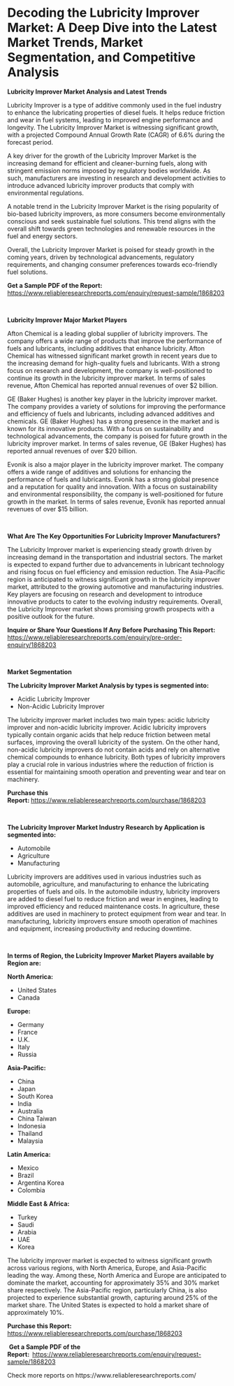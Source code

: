<p><h1>Decoding the Lubricity Improver Market: A Deep Dive into the Latest Market Trends, Market Segmentation, and Competitive Analysis</h1></p><p><strong>Lubricity Improver Market Analysis and Latest Trends</strong></p>
<p><p>Lubricity Improver is a type of additive commonly used in the fuel industry to enhance the lubricating properties of diesel fuels. It helps reduce friction and wear in fuel systems, leading to improved engine performance and longevity. The Lubricity Improver Market is witnessing significant growth, with a projected Compound Annual Growth Rate (CAGR) of 6.6% during the forecast period.</p><p>A key driver for the growth of the Lubricity Improver Market is the increasing demand for efficient and cleaner-burning fuels, along with stringent emission norms imposed by regulatory bodies worldwide. As such, manufacturers are investing in research and development activities to introduce advanced lubricity improver products that comply with environmental regulations.</p><p>A notable trend in the Lubricity Improver Market is the rising popularity of bio-based lubricity improvers, as more consumers become environmentally conscious and seek sustainable fuel solutions. This trend aligns with the overall shift towards green technologies and renewable resources in the fuel and energy sectors.</p><p>Overall, the Lubricity Improver Market is poised for steady growth in the coming years, driven by technological advancements, regulatory requirements, and changing consumer preferences towards eco-friendly fuel solutions.</p></p>
<p><strong>Get a Sample PDF of the Report:&nbsp;</strong> <a href="https://www.reliableresearchreports.com/enquiry/request-sample/1868203">https://www.reliableresearchreports.com/enquiry/request-sample/1868203</a></p>
<p>&nbsp;</p>
<p><strong>Lubricity Improver Major Market Players</strong></p>
<p><p>Afton Chemical is a leading global supplier of lubricity improvers. The company offers a wide range of products that improve the performance of fuels and lubricants, including additives that enhance lubricity. Afton Chemical has witnessed significant market growth in recent years due to the increasing demand for high-quality fuels and lubricants. With a strong focus on research and development, the company is well-positioned to continue its growth in the lubricity improver market. In terms of sales revenue, Afton Chemical has reported annual revenues of over $2 billion.</p><p>GE (Baker Hughes) is another key player in the lubricity improver market. The company provides a variety of solutions for improving the performance and efficiency of fuels and lubricants, including advanced additives and chemicals. GE (Baker Hughes) has a strong presence in the market and is known for its innovative products. With a focus on sustainability and technological advancements, the company is poised for future growth in the lubricity improver market. In terms of sales revenue, GE (Baker Hughes) has reported annual revenues of over $20 billion.</p><p>Evonik is also a major player in the lubricity improver market. The company offers a wide range of additives and solutions for enhancing the performance of fuels and lubricants. Evonik has a strong global presence and a reputation for quality and innovation. With a focus on sustainability and environmental responsibility, the company is well-positioned for future growth in the market. In terms of sales revenue, Evonik has reported annual revenues of over $15 billion.</p></p>
<p>&nbsp;</p>
<p><strong>What Are The Key Opportunities For Lubricity Improver Manufacturers?</strong></p>
<p><p>The Lubricity Improver market is experiencing steady growth driven by increasing demand in the transportation and industrial sectors. The market is expected to expand further due to advancements in lubricant technology and rising focus on fuel efficiency and emission reduction. The Asia-Pacific region is anticipated to witness significant growth in the lubricity improver market, attributed to the growing automotive and manufacturing industries. Key players are focusing on research and development to introduce innovative products to cater to the evolving industry requirements. Overall, the Lubricity Improver market shows promising growth prospects with a positive outlook for the future.</p></p>
<p><strong>Inquire or Share Your Questions If Any Before Purchasing This Report:</strong> <a href="https://www.reliableresearchreports.com/enquiry/pre-order-enquiry/1868203">https://www.reliableresearchreports.com/enquiry/pre-order-enquiry/1868203</a></p>
<p>&nbsp;</p>
<p><strong>Market Segmentation</strong></p>
<p><strong>The Lubricity Improver Market Analysis by types is segmented into:</strong></p>
<p><ul><li>Acidic Lubricity Improver</li><li>Non-Acidic Lubricity Improver</li></ul></p>
<p><p>The lubricity improver market includes two main types: acidic lubricity improver and non-acidic lubricity improver. Acidic lubricity improvers typically contain organic acids that help reduce friction between metal surfaces, improving the overall lubricity of the system. On the other hand, non-acidic lubricity improvers do not contain acids and rely on alternative chemical compounds to enhance lubricity. Both types of lubricity improvers play a crucial role in various industries where the reduction of friction is essential for maintaining smooth operation and preventing wear and tear on machinery.</p></p>
<p><strong>Purchase this Report:&nbsp;</strong><a href="https://www.reliableresearchreports.com/purchase/1868203">https://www.reliableresearchreports.com/purchase/1868203</a></p>
<p>&nbsp;</p>
<p><strong>The Lubricity Improver Market Industry Research by Application is segmented into:</strong></p>
<p><ul><li>Automobile</li><li>Agriculture</li><li>Manufacturing</li></ul></p>
<p><p>Lubricity improvers are additives used in various industries such as automobile, agriculture, and manufacturing to enhance the lubricating properties of fuels and oils. In the automobile industry, lubricity improvers are added to diesel fuel to reduce friction and wear in engines, leading to improved efficiency and reduced maintenance costs. In agriculture, these additives are used in machinery to protect equipment from wear and tear. In manufacturing, lubricity improvers ensure smooth operation of machines and equipment, increasing productivity and reducing downtime.</p></p>
<p>&nbsp;</p>
<p><strong>In terms of Region, the Lubricity Improver Market Players available by Region are:</strong></p>
<p>
    <p> <strong> North America: </strong>
        <ul>
            <li>United States</li>
            <li>Canada</li>
        </ul>
        </p> 
    <p> <strong> Europe: </strong>
        <ul>
            <li>Germany</li>
            <li>France</li>
            <li>U.K.</li>
            <li>Italy</li>
            <li>Russia</li>
        </ul>
        </p> 
    <p> <strong> Asia-Pacific: </strong>
        <ul>
            <li>China</li>
            <li>Japan</li>
            <li>South Korea</li>
            <li>India</li>
            <li>Australia</li>
            <li>China Taiwan</li>
            <li>Indonesia</li>
            <li>Thailand</li>
            <li>Malaysia</li>
        </ul>
        </p> 
    <p> <strong> Latin America: </strong>
        <ul>
            <li>Mexico</li>
            <li>Brazil</li>
            <li>Argentina Korea</li>
            <li>Colombia</li>
        </ul>
        </p> 
    <p> <strong> Middle East & Africa: </strong>
        <ul>
            <li>Turkey</li>
            <li>Saudi</li>
            <li>Arabia</li>
            <li>UAE</li>
            <li>Korea</li>
        </ul>
    </p>
    </p>
<p><p>The lubricity improver market is expected to witness significant growth across various regions, with North America, Europe, and Asia-Pacific leading the way. Among these, North America and Europe are anticipated to dominate the market, accounting for approximately 35% and 30% market share respectively. The Asia-Pacific region, particularly China, is also projected to experience substantial growth, capturing around 25% of the market share. The United States is expected to hold a market share of approximately 10%.</p></p>
<p><strong>Purchase this Report: </strong><a href="https://www.reliableresearchreports.com/purchase/1868203">https://www.reliableresearchreports.com/purchase/1868203</a></p>
<p>&nbsp;<strong>Get a Sample PDF of the Report:&nbsp;&nbsp;</strong><a href="https://www.reliableresearchreports.com/enquiry/request-sample/1868203">https://www.reliableresearchreports.com/enquiry/request-sample/1868203</a></p>
<p><strong></strong></p>
<p>Check more reports on https://www.reliableresearchreports.com/</p>